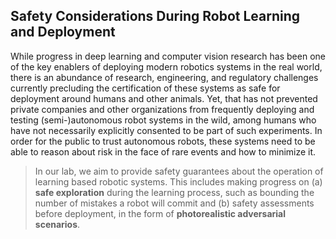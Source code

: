 ## **Safety Considerations During Robot Learning and Deployment**

While progress in deep learning and computer vision research has been one of the key enablers of deploying
modern robotics systems in the real world, there is an abundance of research, engineering, and regulatory
challenges currently precluding the certification of these systems as safe for deployment around humans
and other animals. Yet, that has not prevented private companies and other organizations from frequently
deploying and testing (semi-)autonomous robot systems in the wild, among humans who have not necessarily
explicitly consented to be part of such experiments. In order for the public to trust autonomous robots,
these systems need to be able to reason about risk in the face of rare events and how to minimize it. 



>
> 
> In our lab, we aim to provide safety guarantees about the operation of learning based robotic systems.
> This includes making progress on (a) **safe exploration** during the learning process, such as bounding the number
> of mistakes a robot will commit and (b) safety assessments before deployment, in the form of **photorealistic adversarial scenarios**.
>
>

